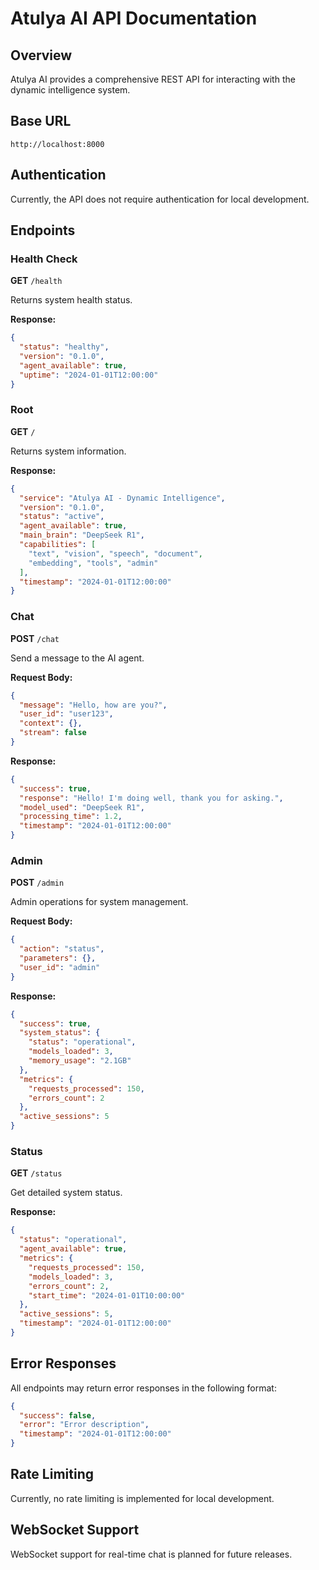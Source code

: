 # Atulya AI API Documentation

## Overview

Atulya AI provides a comprehensive REST API for interacting with the dynamic intelligence system.

## Base URL

```
http://localhost:8000
```

## Authentication

Currently, the API does not require authentication for local development.

## Endpoints

### Health Check

**GET** `/health`

Returns system health status.

**Response:**
```json
{
  "status": "healthy",
  "version": "0.1.0",
  "agent_available": true,
  "uptime": "2024-01-01T12:00:00"
}
```

### Root

**GET** `/`

Returns system information.

**Response:**
```json
{
  "service": "Atulya AI - Dynamic Intelligence",
  "version": "0.1.0",
  "status": "active",
  "agent_available": true,
  "main_brain": "DeepSeek R1",
  "capabilities": [
    "text", "vision", "speech", "document", 
    "embedding", "tools", "admin"
  ],
  "timestamp": "2024-01-01T12:00:00"
}
```

### Chat

**POST** `/chat`

Send a message to the AI agent.

**Request Body:**
```json
{
  "message": "Hello, how are you?",
  "user_id": "user123",
  "context": {},
  "stream": false
}
```

**Response:**
```json
{
  "success": true,
  "response": "Hello! I'm doing well, thank you for asking.",
  "model_used": "DeepSeek R1",
  "processing_time": 1.2,
  "timestamp": "2024-01-01T12:00:00"
}
```

### Admin

**POST** `/admin`

Admin operations for system management.

**Request Body:**
```json
{
  "action": "status",
  "parameters": {},
  "user_id": "admin"
}
```

**Response:**
```json
{
  "success": true,
  "system_status": {
    "status": "operational",
    "models_loaded": 3,
    "memory_usage": "2.1GB"
  },
  "metrics": {
    "requests_processed": 150,
    "errors_count": 2
  },
  "active_sessions": 5
}
```

### Status

**GET** `/status`

Get detailed system status.

**Response:**
```json
{
  "status": "operational",
  "agent_available": true,
  "metrics": {
    "requests_processed": 150,
    "models_loaded": 3,
    "errors_count": 2,
    "start_time": "2024-01-01T10:00:00"
  },
  "active_sessions": 5,
  "timestamp": "2024-01-01T12:00:00"
}
```

## Error Responses

All endpoints may return error responses in the following format:

```json
{
  "success": false,
  "error": "Error description",
  "timestamp": "2024-01-01T12:00:00"
}
```

## Rate Limiting

Currently, no rate limiting is implemented for local development.

## WebSocket Support

WebSocket support for real-time chat is planned for future releases. 